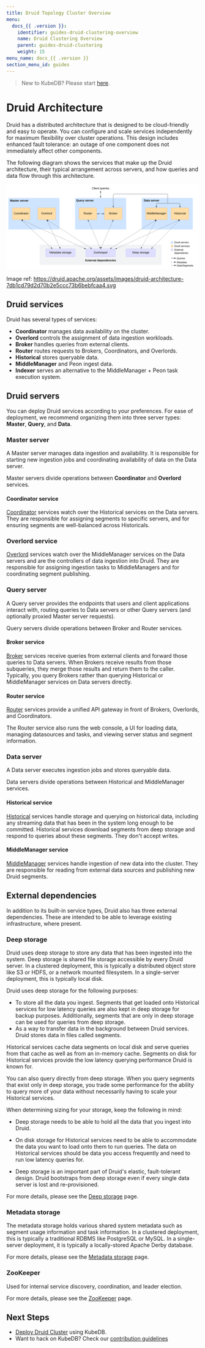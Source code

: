 ```yaml
---
title: Druid Topology Cluster Overview
menu:
  docs_{{ .version }}:
    identifier: guides-druid-clustering-overview
    name: Druid Clustering Overview
    parent: guides-druid-clustering
    weight: 15
menu_name: docs_{{ .version }}
section_menu_id: guides
---
```


> New to KubeDB? Please start [here](/docs/README.md).

# Druid Architecture

Druid has a distributed architecture that is designed to be cloud-friendly and easy to operate. You can configure and scale services independently for maximum flexibility over cluster operations. This design includes enhanced fault tolerance: an outage of one component does not immediately affect other components.

The following diagram shows the services that make up the Druid architecture, their typical arrangement across servers, and how queries and data flow through this architecture.

![Druid Architecture](/docs/guides/druid/clustering/overview/images/druid-architecture.svg)

Image ref: <https://druid.apache.org/assets/images/druid-architecture-7db1cd79d2d70b2e5ccc73b6bebfcaa4.svg>


## Druid services

Druid has several types of services:

- **Coordinator** manages data availability on the cluster.
- **Overlord** controls the assignment of data ingestion workloads.
- **Broker** handles queries from external clients.
- **Router** routes requests to Brokers, Coordinators, and Overlords.
- **Historical** stores queryable data.
- **MiddleManager** and Peon ingest data.
- **Indexer** serves an alternative to the MiddleManager + Peon task execution system.

## Druid servers

You can deploy Druid services according to your preferences. For ease of deployment, we recommend organizing them into three server types: **Master**, **Query**, and **Data**.

### Master server
A Master server manages data ingestion and availability. It is responsible for starting new ingestion jobs and coordinating availability of data on the Data server.

Master servers divide operations between **Coordinator** and **Overlord** services.

#### Coordinator service
[Coordinator](https://druid.apache.org/docs/latest/design/coordinator/) services watch over the Historical services on the Data servers. They are responsible for assigning segments to specific servers, and for ensuring segments are well-balanced across Historicals.

### Overlord service
[Overlord](https://druid.apache.org/docs/latest/design/overlord/) services watch over the MiddleManager services on the Data servers and are the controllers of data ingestion into Druid. They are responsible for assigning ingestion tasks to MiddleManagers and for coordinating segment publishing.

### Query server
A Query server provides the endpoints that users and client applications interact with, routing queries to Data servers or other Query servers (and optionally proxied Master server requests).

Query servers divide operations between Broker and Router services.

#### Broker service
[Broker](https://druid.apache.org/docs/latest/design/broker/) services receive queries from external clients and forward those queries to Data servers. When Brokers receive results from those subqueries, they merge those results and return them to the caller. Typically, you query Brokers rather than querying Historical or MiddleManager services on Data servers directly.

#### Router service
[Router](https://druid.apache.org/docs/latest/design/router/) services provide a unified API gateway in front of Brokers, Overlords, and Coordinators.

The Router service also runs the web console, a UI for loading data, managing datasources and tasks, and viewing server status and segment information.

### Data server
A Data server executes ingestion jobs and stores queryable data.

Data servers divide operations between Historical and MiddleManager services.

#### Historical service
[Historical](https://druid.apache.org/docs/latest/design/historical/) services handle storage and querying on historical data, including any streaming data that has been in the system long enough to be committed. Historical services download segments from deep storage and respond to queries about these segments. They don't accept writes.

#### MiddleManager service
[MiddleManager](https://druid.apache.org/docs/latest/design/middlemanager) services handle ingestion of new data into the cluster. They are responsible for reading from external data sources and publishing new Druid segments.

## External dependencies
In addition to its built-in service types, Druid also has three external dependencies. These are intended to be able to leverage existing infrastructure, where present.

### Deep storage
Druid uses deep storage to store any data that has been ingested into the system. Deep storage is shared file storage accessible by every Druid server. In a clustered deployment, this is typically a distributed object store like S3 or HDFS, or a network mounted filesystem. In a single-server deployment, this is typically local disk.

Druid uses deep storage for the following purposes:

- To store all the data you ingest. Segments that get loaded onto Historical services for low latency queries are also kept in deep storage for backup purposes. Additionally, segments that are only in deep storage can be used for queries from deep storage.
- As a way to transfer data in the background between Druid services. Druid stores data in files called segments.

Historical services cache data segments on local disk and serve queries from that cache as well as from an in-memory cache. Segments on disk for Historical services provide the low latency querying performance Druid is known for.

You can also query directly from deep storage. When you query segments that exist only in deep storage, you trade some performance for the ability to query more of your data without necessarily having to scale your Historical services.

When determining sizing for your storage, keep the following in mind:

- Deep storage needs to be able to hold all the data that you ingest into Druid.
- On disk storage for Historical services need to be able to accommodate the data you want to load onto them to run queries. The data on Historical services should be data you access frequently and need to run low latency queries for. 

- Deep storage is an important part of Druid's elastic, fault-tolerant design. Druid bootstraps from deep storage even if every single data server is lost and re-provisioned.

For more details, please see the [Deep storage](https://druid.apache.org/docs/latest/design/deep-storage/) page.

### Metadata storage
The metadata storage holds various shared system metadata such as segment usage information and task information. In a clustered deployment, this is typically a traditional RDBMS like PostgreSQL or MySQL. In a single-server deployment, it is typically a locally-stored Apache Derby database.

For more details, please see the [Metadata storage](https://druid.apache.org/docs/latest/design/metadata-storage/) page.

### ZooKeeper
Used for internal service discovery, coordination, and leader election.

For more details, please see the [ZooKeeper](https://druid.apache.org/docs/latest/design/zookeeper/) page.


## Next Steps

- [Deploy Druid Cluster](/docs/guides/druid/clustering/overview/index.md) using KubeDB.
- Want to hack on KubeDB? Check our [contribution guidelines](/docs/CONTRIBUTING.md)
